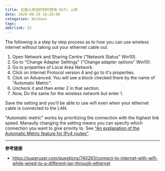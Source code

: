 ```yaml
---
title: 在插入网线的同时使用 WiFi 上网
date: 2020-08-29 16:20:06
categories: Windows
tags:
abbrlink: 52
---
```

The following is a step by step process as to how you can use wireless internet without taking out your ethernet cable out.

1. Open Network and Sharing Centre ("Network Status" Win10).
2. Go to "Change Adapter Settings" ("Change adapter options" Win10).
3. Go to properties of Local Area Network.
4. Click on Internet Protocol version 4 and go to it's properties.
5. Click on Advanced. You will see a block checked there by the name of "Automatic Metric".
6. Uncheck it and then enter 2 in that section.
7. Now, Do the same for the wireless network but enter 1.

Save the setting and you'll be able to use wifi even when your ethernet cable is connected to the LAN.

"Automatic metric" works by prioritizing the connection with the highest link speed. Manaully changing the setting means you can specify which connection you want to give priority to. See ["An explanation of the Automatic Metric feature for IPv4 routes"](https://support.microsoft.com/en-us/help/299540/an-explanation-of-the-automatic-metric-feature-for-ipv4-routes).

---

**参考链接**

- https://superuser.com/questions/740261/connect-to-internet-with-wifi-while-wired-to-a-different-lan-through-ethernet
